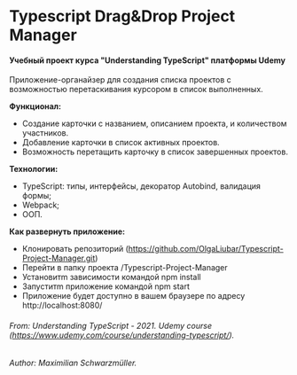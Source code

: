 # Typescript Drag&Drop Project Manager
#### Учебный проект курса "Understanding TypeScript" платформы Udemy

Приложение-органайзер для создания списка проектов с возможностью перетаскивания курсором в список выполненных.

**Функционал:**
- Создание карточки с названием, описанием проекта, и количеством участников.
- Добавление карточки в список активных проектов.
- Возможность перетащить карточку в список завершенных проектов.


**Технологии:** 

- TypeScript: типы, интерфейсы, декоратор Autobind, валидация формы;
- Webpack;
- ООП.

**Как развернуть приложение:**
* Клонировать репозиторий (https://github.com/OlgaLiubar/Typescript-Project-Manager.git)
* Перейти в папку проекта /Typescript-Project-Manager
* Установитm зависимости командой npm install
* Запуститm приложение командой npm start
* Приложение будет доступно в вашем браузере по адресу http://localhost:8080/

###### From: Understanding TypeScript - 2021. Udemy course (https://www.udemy.com/course/understanding-typescript/). 
###### Author: Maximilian Schwarzmüller.
